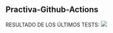 ## Practiva-Github-Actions









<inicio>
RESULTADO DE LOS ÚLTIMOS TESTS: 
<img src="https://img.shields.io/badge/tested with-Cypress-04C38E.svg">
<fin>